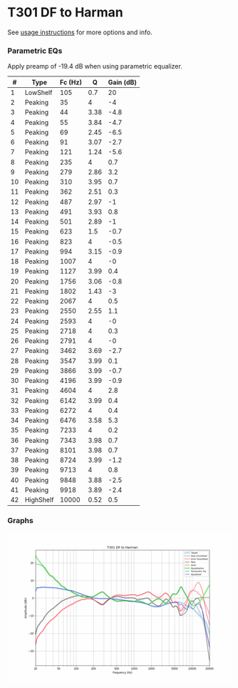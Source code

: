 # T301 DF to Harman
See [usage instructions](https://github.com/jaakkopasanen/AutoEq#usage) for more options and info.

### Parametric EQs
Apply preamp of -19.4 dB when using parametric equalizer.

|   # | Type      |   Fc (Hz) |    Q |   Gain (dB) |
|-----|-----------|-----------|------|-------------|
|   1 | LowShelf  |       105 | 0.7  |        20   |
|   2 | Peaking   |        35 | 4    |        -4   |
|   3 | Peaking   |        44 | 3.38 |        -4.8 |
|   4 | Peaking   |        55 | 3.84 |        -4.7 |
|   5 | Peaking   |        69 | 2.45 |        -6.5 |
|   6 | Peaking   |        91 | 3.07 |        -2.7 |
|   7 | Peaking   |       121 | 1.24 |        -5.6 |
|   8 | Peaking   |       235 | 4    |         0.7 |
|   9 | Peaking   |       279 | 2.86 |         3.2 |
|  10 | Peaking   |       310 | 3.95 |         0.7 |
|  11 | Peaking   |       362 | 2.51 |         0.3 |
|  12 | Peaking   |       487 | 2.97 |        -1   |
|  13 | Peaking   |       491 | 3.93 |         0.8 |
|  14 | Peaking   |       501 | 2.89 |        -1   |
|  15 | Peaking   |       623 | 1.5  |        -0.7 |
|  16 | Peaking   |       823 | 4    |        -0.5 |
|  17 | Peaking   |       994 | 3.15 |        -0.9 |
|  18 | Peaking   |      1007 | 4    |        -0   |
|  19 | Peaking   |      1127 | 3.99 |         0.4 |
|  20 | Peaking   |      1756 | 3.06 |        -0.8 |
|  21 | Peaking   |      1802 | 1.43 |        -3   |
|  22 | Peaking   |      2067 | 4    |         0.5 |
|  23 | Peaking   |      2550 | 2.55 |         1.1 |
|  24 | Peaking   |      2593 | 4    |        -0   |
|  25 | Peaking   |      2718 | 4    |         0.3 |
|  26 | Peaking   |      2791 | 4    |        -0   |
|  27 | Peaking   |      3462 | 3.69 |        -2.7 |
|  28 | Peaking   |      3547 | 3.99 |         0.1 |
|  29 | Peaking   |      3866 | 3.99 |        -0.7 |
|  30 | Peaking   |      4196 | 3.99 |        -0.9 |
|  31 | Peaking   |      4604 | 4    |         2.8 |
|  32 | Peaking   |      6142 | 3.99 |         0.4 |
|  33 | Peaking   |      6272 | 4    |         0.4 |
|  34 | Peaking   |      6476 | 3.58 |         5.3 |
|  35 | Peaking   |      7233 | 4    |         0.2 |
|  36 | Peaking   |      7343 | 3.98 |         0.7 |
|  37 | Peaking   |      8101 | 3.98 |         0.7 |
|  38 | Peaking   |      8724 | 3.99 |        -1.2 |
|  39 | Peaking   |      9713 | 4    |         0.8 |
|  40 | Peaking   |      9848 | 3.88 |        -2.5 |
|  41 | Peaking   |      9918 | 3.89 |        -2.4 |
|  42 | HighShelf |     10000 | 0.52 |         0.5 |

### Graphs
![](./T301%20DF%20to%20Harman.png)
